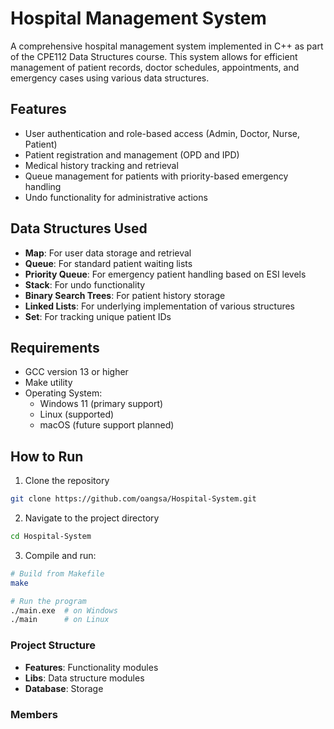 # Hospital Management System

A comprehensive hospital management system implemented in C++ as part of the CPE112 Data Structures course. This system allows for efficient management of patient records, doctor schedules, appointments, and emergency cases using various data structures.

## Features

- User authentication and role-based access (Admin, Doctor, Nurse, Patient)
- Patient registration and management (OPD and IPD)
- Medical history tracking and retrieval
- Queue management for patients with priority-based emergency handling
- Undo functionality for administrative actions

## Data Structures Used

- **Map**: For user data storage and retrieval
- **Queue**: For standard patient waiting lists
- **Priority Queue**: For emergency patient handling based on ESI levels
- **Stack**: For undo functionality
- **Binary Search Trees**: For patient history storage
- **Linked Lists**: For underlying implementation of various structures
- **Set**: For tracking unique patient IDs

## Requirements

- GCC version 13 or higher
- Make utility
- Operating System:
  - Windows 11 (primary support)
  - Linux (supported)
  - macOS (future support planned)

## How to Run

1. Clone the repository

```bash
git clone https://github.com/oangsa/Hospital-System.git
```

2. Navigate to the project directory

```bash
cd Hospital-System
```

3. Compile and run:

```bash
# Build from Makefile
make

# Run the program
./main.exe  # on Windows
./main      # on Linux
```

### Project Structure

- **Features**: Functionality modules
- **Libs**: Data structure modules
- **Database**: Storage

### Members
